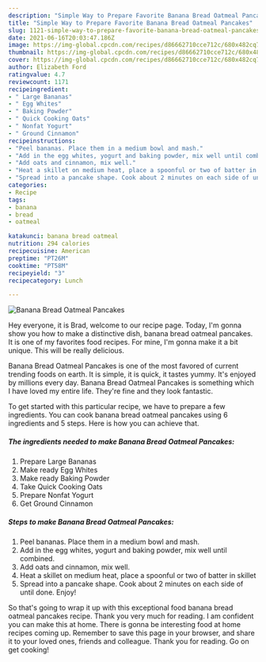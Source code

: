 ```yaml
---
description: "Simple Way to Prepare Favorite Banana Bread Oatmeal Pancakes"
title: "Simple Way to Prepare Favorite Banana Bread Oatmeal Pancakes"
slug: 1121-simple-way-to-prepare-favorite-banana-bread-oatmeal-pancakes
date: 2021-06-16T20:03:47.186Z
image: https://img-global.cpcdn.com/recipes/d86662710cce712c/680x482cq70/banana-bread-oatmeal-pancakes-recipe-main-photo.jpg
thumbnail: https://img-global.cpcdn.com/recipes/d86662710cce712c/680x482cq70/banana-bread-oatmeal-pancakes-recipe-main-photo.jpg
cover: https://img-global.cpcdn.com/recipes/d86662710cce712c/680x482cq70/banana-bread-oatmeal-pancakes-recipe-main-photo.jpg
author: Elizabeth Ford
ratingvalue: 4.7
reviewcount: 1171
recipeingredient:
- " Large Bananas"
- " Egg Whites"
- " Baking Powder"
- " Quick Cooking Oats"
- " Nonfat Yogurt"
- " Ground Cinnamon"
recipeinstructions:
- "Peel bananas. Place them in a medium bowl and mash."
- "Add in the egg whites, yogurt and baking powder, mix well until combined."
- "Add oats and cinnamon, mix well."
- "Heat a skillet on medium heat, place a spoonful or two of batter in skillet"
- "Spread into a pancake shape. Cook about 2 minutes on each side of until done. Enjoy!"
categories:
- Recipe
tags:
- banana
- bread
- oatmeal

katakunci: banana bread oatmeal 
nutrition: 294 calories
recipecuisine: American
preptime: "PT26M"
cooktime: "PT58M"
recipeyield: "3"
recipecategory: Lunch

---
```



![Banana Bread Oatmeal Pancakes](https://img-global.cpcdn.com/recipes/d86662710cce712c/680x482cq70/banana-bread-oatmeal-pancakes-recipe-main-photo.jpg)

Hey everyone, it is Brad, welcome to our recipe page. Today, I'm gonna show you how to make a distinctive dish, banana bread oatmeal pancakes. It is one of my favorites food recipes. For mine, I'm gonna make it a bit unique. This will be really delicious.

Banana Bread Oatmeal Pancakes is one of the most favored of current trending foods on earth. It is simple, it is quick, it tastes yummy. It's enjoyed by millions every day. Banana Bread Oatmeal Pancakes is something which I have loved my entire life. They're fine and they look fantastic.




To get started with this particular recipe, we have to prepare a few ingredients. You can cook banana bread oatmeal pancakes using 6 ingredients and 5 steps. Here is how you can achieve that.

<!--inarticleads1-->

##### The ingredients needed to make Banana Bread Oatmeal Pancakes:

1. Prepare  Large Bananas
1. Make ready  Egg Whites
1. Make ready  Baking Powder
1. Take  Quick Cooking Oats
1. Prepare  Nonfat Yogurt
1. Get  Ground Cinnamon




<!--inarticleads2-->

##### Steps to make Banana Bread Oatmeal Pancakes:

1. Peel bananas. Place them in a medium bowl and mash.
1. Add in the egg whites, yogurt and baking powder, mix well until combined.
1. Add oats and cinnamon, mix well.
1. Heat a skillet on medium heat, place a spoonful or two of batter in skillet
1. Spread into a pancake shape. Cook about 2 minutes on each side of until done. Enjoy!




So that's going to wrap it up with this exceptional food banana bread oatmeal pancakes recipe. Thank you very much for reading. I am confident you can make this at home. There is gonna be interesting food at home recipes coming up. Remember to save this page in your browser, and share it to your loved ones, friends and colleague. Thank you for reading. Go on get cooking!
